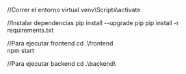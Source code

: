 //Correr el entorno virtual
venv\Scripts\activate

//Instalar dependencias
pip install --upgrade pip
pip install -r requirements.txt

//Para ejecutar frontend
cd .\frontend\
npm start

//Para ejecutar backend
cd .\backend\
